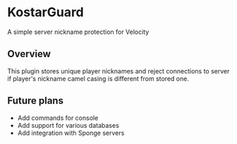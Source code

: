 # KostarGuard
A simple server nickname protection for Velocity

## Overview
This plugin stores unique player nicknames and reject connections to server if player's nickname camel casing is different from stored one.

## Future plans
- Add commands for console
- Add support for various databases
- Add integration with Sponge servers
